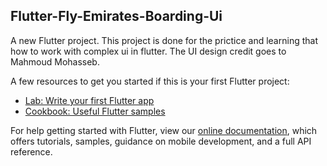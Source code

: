 ## Flutter-Fly-Emirates-Boarding-Ui

A new Flutter project.
This project is done for the prictice and learning that how to work with complex ui in flutter.
The UI design credit goes to Mahmoud Mohasseb.

A few resources to get you started if this is your first Flutter project:

- [Lab: Write your first Flutter app](https://flutter.dev/docs/get-started/codelab)
- [Cookbook: Useful Flutter samples](https://flutter.dev/docs/cookbook)

For help getting started with Flutter, view our
[online documentation](https://flutter.dev/docs), which offers tutorials,
samples, guidance on mobile development, and a full API reference.
